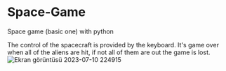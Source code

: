 # Space-Game
Space game (basic one) with python 


The control of the spacecraft is provided by the keyboard. It's game over when all of the aliens are hit, if not all of them are out the game is lost.
![Ekran görüntüsü 2023-07-10 224915](https://github.com/sule0/Space-Game/assets/99013587/5448dd08-7c10-44bc-8810-1a2bcd6b4d42)
